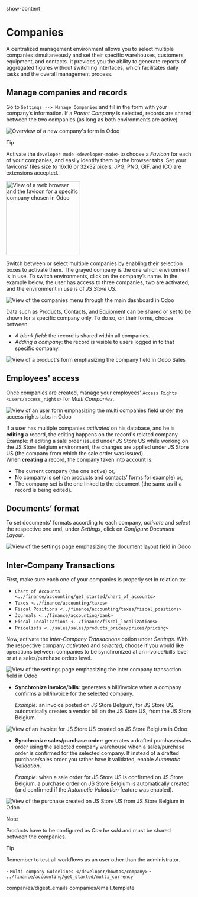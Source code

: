 show-content  

# Companies

A centralized management environment allows you to select multiple
companies simultaneously and set their specific warehouses, customers,
equipment, and contacts. It provides you the ability to generate reports
of aggregated figures without switching interfaces, which facilitates
daily tasks and the overall management process.

## Manage companies and records

Go to `Settings --> Manage Companies` and fill in the form with your
company’s information. If a *Parent Company* is selected, records are
shared between the two companies (as long as both environments are
active).

<img src="companies/create_js_store_us.png" class="align-center"
alt="Overview of a new company&#39;s form in Odoo" />

> [!TIP]
> Activate the `developer mode <developer-mode>` to choose a *Favicon*
> for each of your companies, and easily identify them by the browser
> tabs. Set your favicons’ files size to 16x16 or 32x32 pixels. JPG,
> PNG, GIF, and ICO are extensions accepted.
>
> <img src="companies/favicon.png" class="align-center" height="200"
> alt="View of a web browser and the favicon for a specific company chosen in Odoo" />

Switch between or select multiple companies by enabling their selection
boxes to activate them. The grayed company is the one which environment
is in use. To switch environments, click on the company’s name. In the
example below, the user has access to three companies, two are
activated, and the environment in use is of *JS Store US*.

<img src="companies/multi_companies_menu_dashboard.png"
class="align-center"
alt="View of the companies menu through the main dashboard in Odoo" />

Data such as Products, Contacts, and Equipment can be shared or set to
be shown for a specific company only. To do so, on their forms, choose
between:

- *A blank field*: the record is shared within all companies.
- *Adding a company*: the record is visible to users logged in to that
  specific company.

<img src="companies/product_form_company.png" class="align-center"
alt="View of a product&#39;s form emphasizing the company field in Odoo Sales" />

## Employees' access

Once companies are created, manage your employees'
`Access Rights <users/access_rights>` for *Multi Companies*.

<img src="companies/access_rights_multi_companies.png"
class="align-center"
alt="View of an user form emphasizing the multi companies field under the access rights tabs
in Odoo" />

If a user has multiple companies *activated* on his database, and he is
**editing** a record, the editing happens on the record's related
company.  
Example: if editing a sale order issued under JS Store US while working
on the JS Store Belgium environment, the changes are applied under JS
Store US (the company from which the sale order was issued).  
When **creating** a record, the company taken into account is:

- The current company (the one active) or,
- No company is set (on products and contacts’ forms for example) or,
- The company set is the one linked to the document (the same as if a
  record is being edited).

## Documents’ format

To set documents' formats according to each company, *activate* and
*select* the respective one and, under *Settings*, click on *Configure
Document Layout*.

<img src="companies/document_layout.png" class="align-center"
alt="View of the settings page emphasizing the document layout field in Odoo" />

## Inter-Company Transactions

First, make sure each one of your companies is properly set in relation
to:

- `Chart of Accounts <../finance/accounting/get_started/chart_of_accounts>`
- `Taxes <../finance/accounting/taxes>`
- `Fiscal Positions <../finance/accounting/taxes/fiscal_positions>`
- `Journals <../finance/accounting/bank>`
- `Fiscal Localizations <../finance/fiscal_localizations>`
- `Pricelists <../sales/sales/products_prices/prices/pricing>`

Now, activate the *Inter-Company Transactions* option under *Settings*.
With the respective company *activated* and *selected*, choose if you
would like operations between companies to be synchronized at an
invoice/bills level or at a sales/purchase orders level.

<img src="companies/inter_company_transactions.png" class="align-center"
alt="View of the settings page emphasizing the inter company transaction field in Odoo" />

- **Synchronize invoice/bills**: generates a bill/invoice when a company
  confirms a bill/invoice for the selected company.

  *Example:* an invoice posted on JS Store Belgium, for JS Store US,
  automatically creates a vendor bill on the JS Store US, from the JS
  Store Belgium.

<img src="companies/invoice_inter_company.png" class="align-center"
alt="View of an invoice for JS Store US created on JS Store Belgium in Odoo" />

- **Synchronize sales/purchase order**: generates a drafted
  purchase/sales order using the selected company warehouse when a
  sales/purchase order is confirmed for the selected company. If instead
  of a drafted purchase/sales order you rather have it validated, enable
  *Automatic Validation*.

  *Example:* when a sale order for JS Store US is confirmed on JS Store
  Belgium, a purchase order on JS Store Belgium is automatically created
  (and confirmed if the *Automatic Validation* feature was enabled).

<img src="companies/purchase_order_inter_company.png"
class="align-center"
alt="View of the purchase created on JS Store US from JS Store Belgium in Odoo" />

> [!NOTE]
> Products have to be configured as *Can be sold* and must be shared
> between the companies.

> [!TIP]
> Remember to test all workflows as an user other than the
> administrator.

<div class="seealso">

\- `Multi-company Guidelines </developer/howtos/company>` -
`../finance/accounting/get_started/multi_currency`

</div>

<div class="toctree" titlesonly="">

companies/digest_emails companies/email_template

</div>
